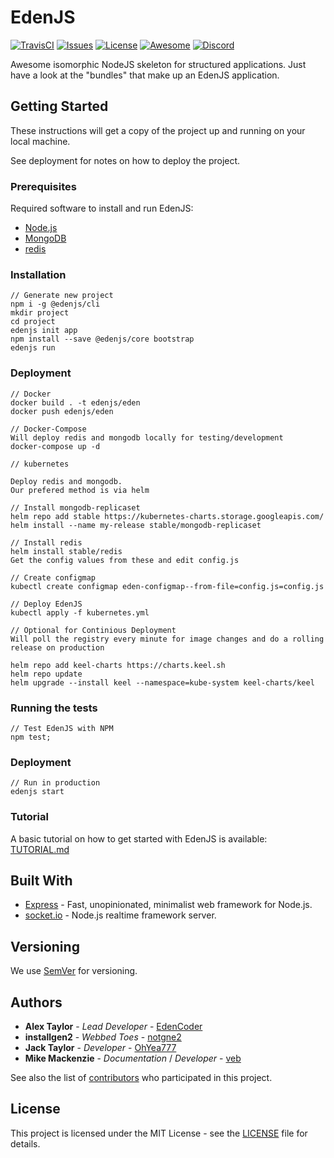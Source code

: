 # EdenJS
[![TravisCI](https://travis-ci.com/eden-js/cli.svg?branch=master)](https://travis-ci.com/eden-js/cli)
[![Issues](https://img.shields.io/github/issues/eden-js/cli.svg)](https://github.com/eden-js/cli/issues)
[![License](https://img.shields.io/badge/license-MIT-blue.svg)](https://github.com/eden-js/cli)
[![Awesome](https://img.shields.io/badge/awesome-true-green.svg)](https://github.com/eden-js/cli)
[![Discord](https://img.shields.io/discord/583845970433933312.svg)](https://discord.gg/5u3f3up)

Awesome isomorphic NodeJS skeleton for structured applications. Just have a look at the "bundles" that make up an EdenJS application.

## Getting Started
These instructions will get a copy of the project up and running on your local machine.

See deployment for notes on how to deploy the project.

### Prerequisites
Required software to install and run EdenJS:

* [Node.js](http://nodejs.org/)
* [MongoDB](https://www.mongodb.com/)
* [redis](https://redis.io/)

### Installation
```
// Generate new project
npm i -g @edenjs/cli
mkdir project
cd project
edenjs init app
npm install --save @edenjs/core bootstrap
edenjs run
```

### Deployment
```
// Docker
docker build . -t edenjs/eden
docker push edenjs/eden

// Docker-Compose
Will deploy redis and mongodb locally for testing/development
docker-compose up -d
```

```
// kubernetes

Deploy redis and mongodb.
Our prefered method is via helm

// Install mongodb-replicaset
helm repo add stable https://kubernetes-charts.storage.googleapis.com/
helm install --name my-release stable/mongodb-replicaset

// Install redis
helm install stable/redis
Get the config values from these and edit config.js

// Create configmap
kubectl create configmap eden-configmap--from-file=config.js=config.js

// Deploy EdenJS
kubectl apply -f kubernetes.yml

// Optional for Continious Deployment
Will poll the registry every minute for image changes and do a rolling release on production

helm repo add keel-charts https://charts.keel.sh
helm repo update
helm upgrade --install keel --namespace=kube-system keel-charts/keel
```

### Running the tests
```
// Test EdenJS with NPM
npm test;
```

### Deployment
```
// Run in production
edenjs start
```

### Tutorial

A basic tutorial on how to get started with EdenJS is available: [TUTORIAL.md](TUTORIAL.md/)

## Built With

* [Express](https://expressjs.com/) - Fast, unopinionated, minimalist web framework for Node.js.
* [socket.io](https://socket.io/) - Node.js realtime framework server.

## Versioning
We use [SemVer](http://semver.org/) for versioning.

## Authors
* **Alex Taylor** - *Lead Developer* - [EdenCoder](https://github.com/EdenCoder)
* **installgen2** - *Webbed Toes* - [notgne2](https://github.com/notgne2)
* **Jack Taylor** - *Developer* - [OhYea777](https://github.com/OhYea777)
* **Mike Mackenzie** - *Documentation* / *Developer* - [veb](https://github.com/veb)

See also the list of [contributors](https://github.com/eden-js/cli/contributors) who participated in this project.

## License
This project is licensed under the MIT License - see the [LICENSE](LICENSE) file for details.
